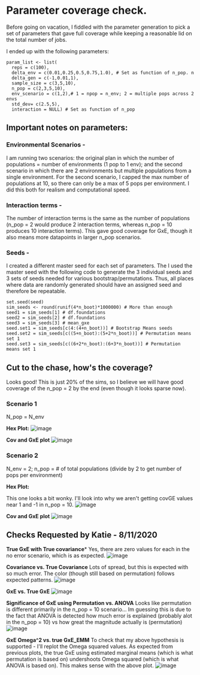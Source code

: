 # Parameter coverage check. 

Before going on vacation, I fiddled with the parameter generation to pick a set of parameters that gave full coverage while keeping a reasonable lid on the total number of jobs.

I ended up with the following parameters: 

```{params}
param_list <- list( 
  reps = c(100), 
  delta_env = c(0.01,0.25,0.5,0.75,1.0), # Set as function of n_pop. n
  delta_gen = c(-1,0.01,1),
  sample_size = c(3,5,10), 
  n_pop = c(2,3,5,10),
  env_scenario = c(1,2),# 1 = npop = n_env; 2 = multiple pops across 2 envs
  std_dev= c(2.5,5),
  interaction = NULL) # Set as function of n_pop
```
## Important notes on parameters: 

### Environmental Scenarios - 
I am running two scenarios: the original plan in which the number of populations = number of environments (1 pop to 1 env); and the second scenario in which there are 2 environments but multiple populations from a single environment. 
For the second scenario, I capped the max number of populations at 10, so there can only be a max of 5 pops per environment. I did this both for realism and computational speed.


### Interaction terms - 
The number of interaction terms is the same as the number of populations (n_pop = 2 would produce 2 interaction terms, whereas n_pop = 10 produces 10 interaction terms). This gave good coverage for GxE, though it also means more datapoints in larger n_pop scenarios. 

### Seeds - 
I created a different master seed for each set of parameters. The I used the master seed with the following code to generate the 3 individual seeds and 3 sets of seeds needed for various bootstrap/permutations. Thus, all places where data are randomly generated should have an assigned seed and therefore be repeatable. 
```{seed}
set.seed(seed)
sim_seeds <- round(runif(4*n_boot)*1000000) # More than enough
seed1 = sim_seeds[1] # df.foundations
seed2 = sim_seeds[2] # df.foundations
seed3 = sim_seeds[3] # mean_gxe
seed.set1 = sim_seeds[c(4:(4+n_boot))] # Bootstrap Means seeds
seed.set2 = sim_seeds[c((5+n_boot):(5+2*n_boot))] # Permutation means set 1
seed.set3 = sim_seeds[c((6+2*n_boot):(6+3*n_boot))] # Permutation means set 1
```

## Cut to the chase, how's the coverage? 

Looks good! This is just 20% of the sims, so I believe we will have good coverage of the n_pop = 2 by the end (even though it looks sparse now). 

### Scenario 1 
N_pop = N_env

**Hex Plot:** 
![image](https://github.com/RCN-ECS/CnGV/blob/master/results/notebook_figs/8.10.hex.png)

**Cov and GxE plot** 
![image](https://github.com/RCN-ECS/CnGV/blob/master/results/notebook_figs/8.10.CovGxE.png)

### Scenario 2 
N_env = 2; n_pop = # of total populations (divide by 2 to get number of pops per environment)

**Hex Plot:**

This one looks a bit wonky. I'll look into why we aren't getting covGE values near 1 and -1 in n_pop = 10.
![image](https://github.com/RCN-ECS/CnGV/blob/master/results/notebook_figs/8.10.2envHex.png)


**Cov and GxE plot**
![image](https://github.com/RCN-ECS/CnGV/blob/master/results/notebook_figs/8.10.2envCovGXE.png)


## Checks Requested by Katie - 8/11/2020

**True GxE with True covariance***
Yes, there are zero values for each in the no error scenario, which is as expected.
![image](https://github.com/RCN-ECS/CnGV/blob/master/results/notebook_figs/8.11TrueCovVsTrueGxE.png)

**Covariance vs. True Covariance**
Lots of spread, but this is expected with so much error. The color (though still based on permutation) follows expected patterns.
![image](https://github.com/RCN-ECS/CnGV/blob/master/results/notebook_figs/8.11.TruCov_Cov.png)

**GxE vs. True GxE**
![image](https://github.com/RCN-ECS/CnGV/blob/master/results/notebook_figs/8.11.GxEvsTrueGxE.png)

**Significance of GxE using Permutation vs. ANOVA**
Looks like permutation is different primarily in the n_pop = 10 scenario... Im guessing this is due to the fact that ANOVA is detected how much error is explained (probably alot in the n_pop = 10) vs how great the magnitude actually is (permutation)
![image](https://github.com/RCN-ECS/CnGV/blob/master/results/notebook_figs/8.11.GxEPErmVsAnova.png)

**GxE Omega^2 vs. true GxE_EMM**
To check that my above hypothesis is supported - I'll replot the Omega squared values. As expected from previous plots, the true GxE using estimated marginal means (which is what permutation is based on) undershoots Omega squared (which is what ANOVA is based on). This makes sense with the above plot.
![image](https://github.com/RCN-ECS/CnGV/blob/master/results/notebook_figs/8.11.OmegaSqVSGxEEMM.png)
